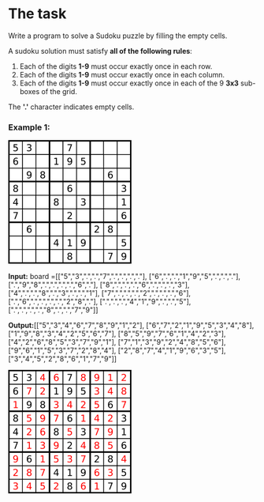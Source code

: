 # The task

Write a program to solve a Sudoku puzzle by filling the empty cells.

A sudoku solution must satisfy **all of the following rules**:

1. Each of the digits **1-9** must occur exactly once in each row.
2. Each of the digits **1-9** must occur exactly once in each column.
3. Each of the digits **1-9** must occur exactly once in each of the 9 **3x3** sub-boxes of the grid.

The **'.'** character indicates empty cells.

### Example 1:

![img.png](img_1.png)

**Input:** board =[["5","3",".",".","7",".",".",".","."],
["6",".",".","1","9","5",".",".","."],
[".","9","8",".",".",".",".","6","."],
["8",".",".",".","6",".",".",".","3"],
["4",".",".","8",".","3",".",".","1"],
["7",".",".",".","2",".",".",".","6"],
[".","6",".",".",".",".","2","8","."],
[".",".",".","4","1","9",".",".","5"],
[".",".",".",".","8",".",".","7","9"]]

**Output:**[["5","3","4","6","7","8","9","1","2"],
["6","7","2","1","9","5","3","4","8"],
["1","9","8","3","4","2","5","6","7"],
["8","5","9","7","6","1","4","2","3"],
["4","2","6","8","5","3","7","9","1"],
["7","1","3","9","2","4","8","5","6"],
["9","6","1","5","3","7","2","8","4"],
["2","8","7","4","1","9","6","3","5"],
["3","4","5","2","8","6","1","7","9"]]

![img.png](img_2.png)
